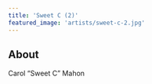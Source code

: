 ```yaml
---
title: 'Sweet C (2)'
featured_image: 'artists/sweet-c-2.jpg'
---
```


## About

Carol “Sweet C” Mahon
